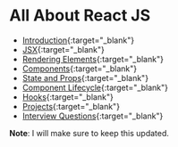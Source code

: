 # All About React JS

- [Introduction](https://praveenorugantitech.github.io/praveenorugantitech-reactjs/1_Introduction){:target="_blank"}
- [JSX](https://praveenorugantitech.github.io/praveenorugantitech-reactjs/2_JSX){:target="_blank"}
- [Rendering Elements](https://praveenorugantitech.github.io/praveenorugantitech-reactjs/3_Rendering%20Elements){:target="_blank"}
- [Components](https://praveenorugantitech.github.io/praveenorugantitech-reactjs/4_Components){:target="_blank"}
- [State and Props](https://praveenorugantitech.github.io/praveenorugantitech-reactjs/5_State_Props){:target="_blank"}
- [Component Lifecycle](https://praveenorugantitech.github.io/praveenorugantitech-reactjs/6_Component%20Lifecycle){:target="_blank"}
- [Hooks](https://praveenorugantitech.github.io/praveenorugantitech-reactjs/7_Hooks){:target="_blank"}
- [Projects](https://praveenorugantitech.github.io/praveenorugantitech-reactjs/0_Projects){:target="_blank"}
- [Interview Questions](https://praveenorugantitech.github.io/praveenorugantitech-reactjs/0_Interview%20Questions){:target="_blank"}


**Note**: I will make sure to keep this updated.





